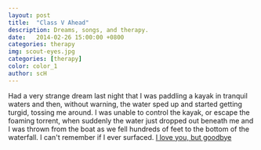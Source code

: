 ```yaml
---
layout: post
title:  "Class V Ahead"
description: Dreams, songs, and therapy.
date:   2014-02-26 15:00:00 +0800
categories: therapy
img: scout-eyes.jpg
categories: [therapy]
color: color_1
author: scH
---
```


Had a very strange dream last night that I was paddling a kayak in tranquil waters and then, without warning, the water sped up and started getting turgid, tossing me around. I was unable to control the kayak, or escape the foaming torrent, when suddenly the water just dropped out beneath me and I was thrown from the boat as we fell hundreds of feet to the bottom of the waterfall. I can't remember if I ever surfaced. [I love you, but goodbye](http://www.youtube.com/watch?v=6tQX4tl-Xps "I love you, but goodbye")
